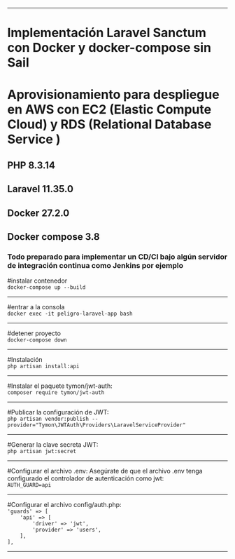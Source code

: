 <hr />

<h1>Implementación Laravel Sanctum con Docker y docker-compose sin Sail</h1>
<h1>Aprovisionamiento para despliegue en AWS con EC2 (Elastic Compute Cloud) y RDS (Relational Database Service )</h1>
<h2>PHP 8.3.14</h2>
<h2>Laravel 11.35.0</h2>
<h2>Docker 27.2.0</h2>
<h2>Docker compose 3.8</h2> 
<h3>Todo preparado para implementar un CD/CI bajo algún servidor de integración continua como Jenkins por ejemplo</h3>

#instalar contenedor<br/>
<code>docker-compose up --build</code>
<hr />
#entrar a la consola
<br/>
<code>docker exec -it peligro-laravel-app bash</code>
<hr />
#detener proyecto
<br/>
<code>docker-compose down</code>
<hr/>
#Instalación<br/>
<code>php artisan install:api</code>
<hr/>
#Instalar el paquete tymon/jwt-auth:<br/>
<code>composer require tymon/jwt-auth</code>
<hr/>
#Publicar la configuración de JWT:<br/>
<code>php artisan vendor:publish --provider="Tymon\JWTAuth\Providers\LaravelServiceProvider"</code>
<hr/>
#Generar la clave secreta JWT:<br/>
<code>php artisan jwt:secret</code>
<hr/>
#Configurar el archivo .env: Asegúrate de que el archivo .env tenga configurado el controlador de autenticación como jwt:<br/>
<code>AUTH_GUARD=api</code>
<hr/>
#Configurar el archivo config/auth.php:<br/>
<code>'guards' => [
    'api' => [
        'driver' => 'jwt',
        'provider' => 'users',
    ],
],</code>
<hr/>